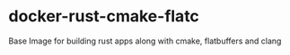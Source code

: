 # docker-rust-cmake-flatc
Base Image for building rust apps along with cmake, flatbuffers and clang
